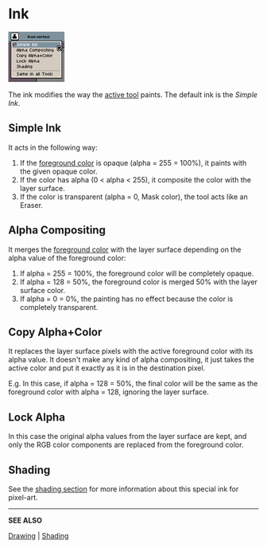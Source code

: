 # Ink

![Inks](ink/inks.png)

The ink modifies the way the [active tool](tool-bar.md) paints. The
default ink is the *Simple Ink*.

## Simple Ink

It acts in the following way:

1. If the [foreground color](color-bar.md#foreground-color) is opaque
   (alpha = 255 = 100%), it paints with the given opaque color.
1. If the color has alpha (0 < alpha < 255), it composite the color
   with the layer surface.
1. If the color is transparent (alpha = 0, Mask color), the tool acts
   like an Eraser.

## Alpha Compositing

It merges the [foreground color](color-bar.md#foreground-color) with
the layer surface depending on the alpha value of the foreground color:

1. If alpha = 255 = 100%, the foreground color will be completely opaque.
1. If alpha = 128 = 50%, the foreground color is merged 50% with the layer surface color.
1. If alpha = 0 = 0%, the painting has no effect because the color is completely transparent.

## Copy Alpha+Color

It replaces the layer surface pixels with the active foreground color
with its alpha value. It doesn't make any kind of alpha compositing,
it just takes the active color and put it exactly as it is in the
destination pixel.

E.g. In this case, if alpha = 128 = 50%, the final color will be the
same as the foreground color with alpha = 128, ignoring the layer
surface.

## Lock Alpha

In this case the original alpha values from the layer surface are
kept, and only the RGB color components are replaced from the
foreground color.

## Shading

See the [shading section](shading.md) for more information about this
special ink for pixel-art.

---

**SEE ALSO**

[Drawing](drawing.md) |
[Shading](shading.md)
